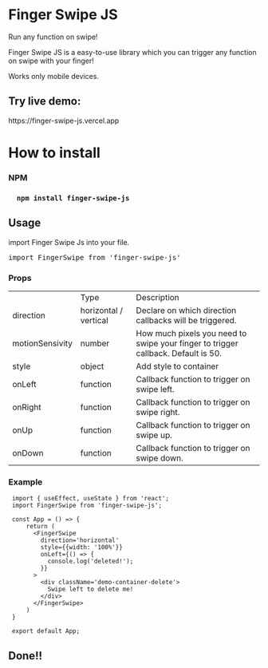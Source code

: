 # Finger Swipe JS
<p>Run any function on swipe!</p>
<p>Finger Swipe JS is a easy-to-use library which you can trigger any function on swipe with your finger!
<p> Works only mobile devices. </p>

## Try live demo:
<p>https://finger-swipe-js.vercel.app </p>

# How to install

<h3>NPM<h3>

``` JSX
  npm install finger-swipe-js
```  

## Usage
import Finger Swipe Js into your file.
<pre>import FingerSwipe from 'finger-swipe-js'</pre>

<h3>Props</h3>
<table>
  <tr>
    <td></td>
    <td>Type</td>
    <td>Description</td>
  </tr>
  
   <tr>
    <td>direction</td>
    <td>horizontal / vertical</td>
    <td>Declare on which direction callbacks will be triggered.</td>
  </tr>
  
   <tr>
    <td>motionSensivity</td>
    <td>number</td>
    <td>How much pixels you need to swipe your finger to trigger callback. Default is 50.</td>
  </tr>
  
   <tr>
    <td>style</td>
    <td>object</td>
    <td>Add style to container</td>
  </tr>
  
   <tr>
    <td>onLeft</td>
    <td>function</td>
    <td>Callback function to trigger on swipe left.</td>
  </tr>
  
   <tr>
    <td>onRight</td>
    <td>function</td>
    <td>Callback function to trigger on swipe right.</td>
  </tr>
  
   <tr>
    <td>onUp</td>
    <td>function</td>
    <td>Callback function to trigger on swipe up.</td>
  </tr>
  
   <tr>
    <td>onDown</td>
    <td>function</td>
    <td>Callback function to trigger on swipe down.</td>
  </tr>
</table>

<h3>Example</h3>
  
 ```JSX
  import { useEffect, useState } from 'react';
  import FingerSwipe from 'finger-swipe-js';
  
  const App = () => {
      return (
        <FingerSwipe
          direction='horizontal'
          style={{width: '100%'}}
          onLeft={() => {
            console.log('deleted!');
          }}
        >
          <div className='demo-container-delete'>
            Swipe left to delete me!
          </div>
        </FingerSwipe>
      )
  }
  
  export default App;
  ```

<h2>Done!!</h2>
